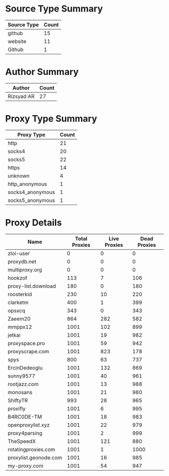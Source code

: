 # Source Type Summary

| Source Type | Count |
|-------------|-------|
| github | 15 |
| website | 11 |
| Github | 1 |


# Author Summary

| Author | Count |
|--------|-------|
| Rizsyad AR | 27 |


# Proxy Type Summary

| Proxy Type | Count |
|------------|-------|
| http | 21 |
| socks4 | 20 |
| socks5 | 22 |
| https | 14 |
| unknown | 4 |
| http_anonymous | 1 |
| socks4_anonymous | 1 |
| socks5_anonymous | 1 |


# Proxy Details

| Name | Total Proxies | Live Proxies | Dead Proxies |
|------|---------------|--------------|---------------|
| zloi-user | 0 | 0 | 0 |
| proxydb.net | 0 | 0 | 0 |
| multiproxy.org | 0 | 0 | 0 |
| hookzof | 113 | 7 | 106 |
| proxy-list.download | 180 | 0 | 180 |
| roosterkid | 230 | 10 | 220 |
| clarketm | 400 | 1 | 399 |
| opsxcq | 343 | 0 | 343 |
| Zaeem20 | 864 | 282 | 582 |
| mmppx12 | 1001 | 102 | 899 |
| jetkai | 1001 | 19 | 982 |
| proxyspace.pro | 1001 | 59 | 942 |
| proxyscrape.com | 1001 | 823 | 178 |
| spys | 800 | 63 | 737 |
| ErcinDedeoglu | 1001 | 132 | 869 |
| sunny9577 | 1001 | 40 | 961 |
| rootjazz.com | 1001 | 13 | 988 |
| monosans | 1001 | 21 | 980 |
| ShiftyTR | 993 | 28 | 965 |
| proxifly | 1001 | 6 | 995 |
| B4RC0DE-TM | 1001 | 18 | 983 |
| openproxylist.xyz | 1001 | 22 | 979 |
| proxy4parsing | 1001 | 2 | 999 |
| TheSpeedX | 1001 | 121 | 880 |
| rotatingproxies.com | 1001 | 1 | 1000 |
| proxylist.geonode.com | 1001 | 16 | 985 |
| my-proxy.com | 1001 | 54 | 947 |
